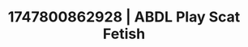 ---
categories:
- Curvy goddess
- Anal
- Naughty expression
- Lesbian
- Queer kinks
image: /assets/images/1747800862928.jpg
layout: post
seo:
  description: Featured content with artistic Scat Fetish, ABDL Play. HD images available.
  keywords: Scat Fetish, ABDL Play
  og_image: /assets/images/1747800862928.jpg
  schema_type: VisualArtwork
tags:
- ABDL Play
- Scat Fetish
- '#1747800862928'
title: 1747800862928 | ABDL Play Scat Fetish
---